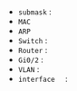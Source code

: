 ### 
- `submask` :
- `MAC` 
- `ARP` 
- `Switch` :
- `Router` :
- `Gi0/2` :
- `VLAN` :
- `interface  ` :
